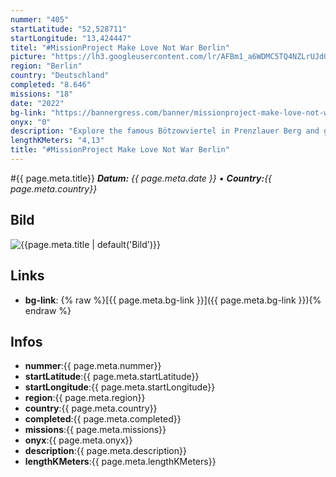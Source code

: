 ```yaml
---
nummer: "405"
startLatitude: "52,528711"
startLongitude: "13,424447"
titel: "#MissionProject Make Love Not War Berlin"
picture: "https://lh3.googleusercontent.com/lr/AFBm1_a6WDMC5TQ4NZLrUJdGBur0yYHqqFOnvqLHtnzM6TTLij-sNr77UymDNAPmaw1LZ2KbzDZz1C41EannO9EErSHmXWSWst2DtoFFJGzdm3vIz4d9xeM8_zd0fACcBestRJQjIdRwm3EdFC2IhvNrgr_9Bz_PIdsBnv_UYa1oAtvwS2b3WIyoMllJ1aO_a0tQ1g5lqvwCnG8EUN5CMXiV2YXKZrwlwq4CyUV67_Avg4LLUvvW6MgqXiGp7Y4QSivJ--QYnRNRorp124R6bc6iyfRWBz75RAalpzS8QP9Y2WbD0LB_uHJ6tBeRXlzb9t6ofnGmaWvyRkkNchsLja66S8_Ji26ZOY79NCsHlQnXYzrOhTt9xYQUbr5qgnQthP3JFmeZJOUou_JEvJ7diAG1Mw0--vye3Z6Cj22u_RCIUHHsizVq6r7vDTfb94za9i0toad-lUzw-neAofrX6Y9CUpCMcyx51-bdKK55mfR71LQhgMp9odpXbD04D-6f15yP1iv4kb3YjQX1zF8Bn6l-L77uPnBe8akyIEeZ4d6LP8hKYttZh93e6LB3ZSE7ADiVqvin_ybYF1tjlbXnuhjd9qOM1q4MgTLnyMAGADkoxzMBHTSxaSLPOQgpHoQj8iSqSvZ7DHkkPZjHwzjUBTy7XHeRmBGAKfqjsrkM1Y_lMCjoyeZh6d5ya231xOvhdkfn5YqAVOU7yyOw9wP7en9FiVLfaksVG16C6EMlQXvvshm_QBbLJGabx0LuLW-g9rq3B0ocUBSfo7FtQuD3culsN9yg5BQCUYZnLbtq9GFRbE83XDZrH4xcAICcBEKpgMyTmmBbVhyoJExLID8LpGHLHdz9ef6vFDVTgP5NDxaKdqYCFuzTvfBUYBqDo6UGRA1sbD1M0tMo"
region: "Berlin"
country: "Deutschland"
completed: "8.646"
missions: "18"
date: "2022"
bg-link: "https://bannergress.com/banner/missionproject-make-love-not-war-berlin-d5d5"
onyx: "0"
description: "Explore the famous Bötzowviertel in Prenzlauer Berg and get a banner that shows your support for the people in Ukraine."
lengthKMeters: "4,13"
title: "#MissionProject Make Love Not War Berlin"
---
```


#{{ page.meta.title}}
_**Datum:** {{ page.meta.date }} • **Country:**{{ page.meta.country}}_

## Bild
![{{page.meta.title | default('Bild')}}]({{page.meta.picture}})

## Links
- **bg-link**: {% raw %}[{{ page.meta.bg-link }}]({{ page.meta.bg-link }}){% endraw %}

## Infos
- **nummer**:{{ page.meta.nummer}}
- **startLatitude**:{{ page.meta.startLatitude}}
- **startLongitude**:{{ page.meta.startLongitude}}
- **region**:{{ page.meta.region}}
- **country**:{{ page.meta.country}}
- **completed**:{{ page.meta.completed}}
- **missions**:{{ page.meta.missions}}
- **onyx**:{{ page.meta.onyx}}
- **description**:{{ page.meta.description}}
- **lengthKMeters**:{{ page.meta.lengthKMeters}}

